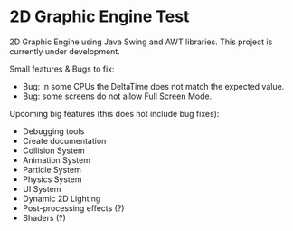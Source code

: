 
# 2D Graphic Engine Test
2D Graphic Engine using Java Swing and AWT libraries.
This project is currently under development.

Small features & Bugs to fix:
- Bug: in some CPUs the DeltaTime does not match the expected value.
- Bug: some screens do not allow Full Screen Mode.

Upcoming big features (this does not include bug fixes):
- Debugging tools
- Create documentation
- Collision System
- Animation System
- Particle System
- Physics System
- UI System
- Dynamic 2D Lighting
- Post-processing effects (?)
- Shaders (?)


